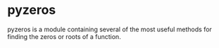 pyzeros
=======
pyzeros is a module containing several of the most useful methods for finding the zeros or roots of a function.
